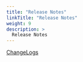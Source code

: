 ```yaml
---
title: "Release Notes"
linkTitle: "Release Notes"
weight: 9
description: >
  Release Notes
---
```


[ChangeLogs](https://github.com/tkestack/tke/tree/master/CHANGELOG)



